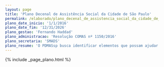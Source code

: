 ```yaml
---
layout: page
title: 'Plano Decenal de Assistência Social da Cidade de São Paulo'
permalink: /elaborado/plano_decenal_de_assistencia_social_da_cidade_de_sao_paulo/
plano_date_inicio: '1/1/2016'
plano_date_fim: '12/31/2026'
plano_gestao: 'Fernando Haddad'
plano_administracao: 'Resolução COMAS nº 1150/2016'
plano_secretaria: 'SMADS'
plano_resume: 'O PDMASsp busca identificar elementos que possam ajudar a compreender a realidade e os indicadores de vulnerabilidade social da população que vive em determinadas áreas, fazendo uma abordagem do território a partir de suas complexidades. O texto evita deliberadamente o termo "território", muitas vezes utilizado de forma equivocada, compreendido apenas como um espaço geográfico no mapa. Aborda, em contrapartida, o território a partir da perspectiva de Milton Santos, ou seja, de que o território é um construto histórico que envolve uma complexa rede de forças, culturas e relações. É, em suma, uma força em constante movimento, que exige uma compreensão mais profunda e holística de sua abordagem.'
---
```

<div>
{% include _page_plano.html %}
</div>
